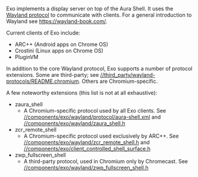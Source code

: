 Exo implements a display server on top of the Aura Shell. It uses the
[Wayland protocol](https://wayland.freedesktop.org/docs/html/)
to communicate with clients. For a general introduction to Wayland see
https://wayland-book.com/.

Current clients of Exo include:

* ARC++ (Android apps on Chrome OS)
* Crostini (Linux apps on Chrome OS)
* PluginVM

In addition to the core Wayland protocol, Exo supports a number of protocol
extensions. Some are third-party; see
[//third_party/wayland-protocols/README.chromium](https://chromium.googlesource.com/chromium/src/+/main/third_party/wayland-protocols/README.chromium).
Others are Chromium-specific.

A few noteworthy extensions (this list is not at all exhaustive):

* zaura_shell
  * A Chromium-specific protocol used by all Exo clients. See
    [//components/exo/wayland/protocol/aura-shell.xml](wayland/protocol/aura-shell.xml)
    and [//components/exo/wayland/zaura_shell.h](wayland/zaura_shell.h)
* zcr_remote_shell
  * A Chromium-specific protocol used exclusively by ARC++. See
    [//components/exo/wayland/zcr_remote_shell.h](wayland/zcr_remote_shell.h) and
    [//components/exo/client_controlled_shell_surface.h](client_controlled_shell_surface.h)
* zwp_fullscreen_shell
  * A third-party protocol, used in Chromium only by Chromecast. See
    [//components/exo/wayland/zwp_fullscreen_shell.h](wayland/zwp_fullscreen_shell.h)
